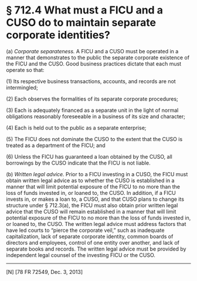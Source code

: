 # § 712.4   What must a FICU and a CUSO do to maintain separate corporate identities?

(a) *Corporate separateness.* A FICU and a CUSO must be operated in a manner that demonstrates to the public the separate corporate existence of the FICU and the CUSO. Good business practices dictate that each must operate so that:


(1) Its respective business transactions, accounts, and records are not intermingled;


(2) Each observes the formalities of its separate corporate procedures;


(3) Each is adequately financed as a separate unit in the light of normal obligations reasonably foreseeable in a business of its size and character;


(4) Each is held out to the public as a separate enterprise;


(5) The FICU does not dominate the CUSO to the extent that the CUSO is treated as a department of the FICU; and


(6) Unless the FICU has guaranteed a loan obtained by the CUSO, all borrowings by the CUSO indicate that the FICU is not liable.


(b) *Written legal advice.* Prior to a FICU investing in a CUSO, the FICU must obtain written legal advice as to whether the CUSO is established in a manner that will limit potential exposure of the FICU to no more than the loss of funds invested in, or loaned to, the CUSO. In addition, if a FICU invests in, or makes a loan to, a CUSO, and that CUSO plans to change its structure under § 712.3(a), the FICU must also obtain prior written legal advice that the CUSO will remain established in a manner that will limit potential exposure of the FICU to no more than the loss of funds invested in, or loaned to, the CUSO. The written legal advice must address factors that have led courts to “pierce the corporate veil,” such as inadequate capitalization, lack of separate corporate identity, common boards of directors and employees, control of one entity over another, and lack of separate books and records. The written legal advice must be provided by independent legal counsel of the investing FICU or the CUSO.



---

[N] [78 FR 72549, Dec. 3, 2013]




